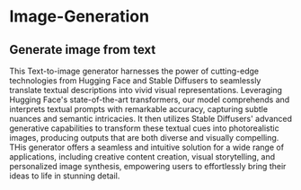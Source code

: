 # Image-Generation
## Generate image from text
This Text-to-image generator harnesses the power of cutting-edge technologies from Hugging Face and Stable Diffusers to seamlessly translate textual descriptions into vivid visual representations. Leveraging Hugging Face's state-of-the-art transformers, our model comprehends and interprets textual prompts with remarkable accuracy, capturing subtle nuances and semantic intricacies. It then utilizes Stable Diffusers' advanced generative capabilities to transform these textual cues into photorealistic images, producing outputs that are both diverse and visually compelling. THis generator offers a seamless and intuitive solution for a wide range of applications, including creative content creation, visual storytelling, and personalized image synthesis, empowering users to effortlessly bring their ideas to life in stunning detail.

